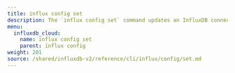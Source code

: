 ```yaml
---
title: influx config set
description: The `influx config set` command updates an InfluxDB connection configuration.
menu:
  influxdb_cloud:
    name: influx config set
    parent: influx config
weight: 201
source: /shared/influxdb-v2/reference/cli/influx/config/set.md
---
```


<!-- The content of this file is at 
// SOURCE content/shared/influxdb-v2/reference/cli/influx/config/set.md-->
